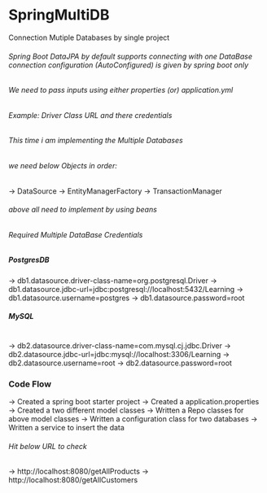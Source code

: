 # SpringMultiDB
Connection Mutiple Databases by single project
###### Spring Boot DataJPA by default supports connecting with one DataBase connection configuration (AutoConfigured) is given by spring boot only
###### We need to pass inputs using either properties (or) application.yml
###### Example: Driver Class URL and there credentials

###### This time i am implementing the Multiple Databases
###### we need below Objects in order:
&#8594; DataSource
&#8594; EntityManagerFactory
&#8594; TransactionManager 
###### above all need to implement by using beans
###### Required Multiple DataBase Credentials
##### PostgresDB
&#8594; db1.datasource.driver-class-name=org.postgresql.Driver
&#8594; db1.datasource.jdbc-url=jdbc:postgresql://localhost:5432/Learning
&#8594; db1.datasource.username=postgres
&#8594; db1.datasource.password=root


##### MySQL
<br>&#8594; db2.datasource.driver-class-name=com.mysql.cj.jdbc.Driver
&#8594; db2.datasource.jdbc-url=jdbc:mysql://localhost:3306/Learning
&#8594; db2.datasource.username=root
&#8594; db2.datasource.password=root

### Code Flow
&#8594; Created a spring boot starter project
&#8594; Created a application.properties 
&#8594; Created a two different model classes 
&#8594; Written a Repo classes for above model classes
&#8594; Written a configuration class for two databases
&#8594; Written a service to insert the data


###### Hit below URL to check
&#8594; http://localhost:8080/getAllProducts
&#8594; http://localhost:8080/getAllCustomers





